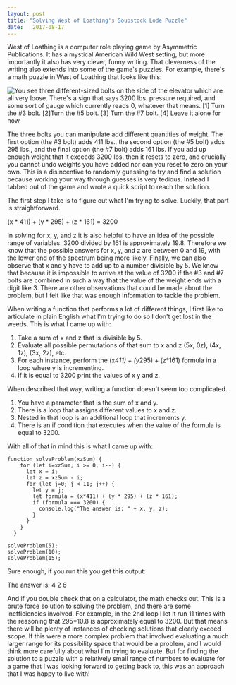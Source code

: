 ```yaml
---
layout: post
title: "Solving West of Loathing's Soupstock Lode Puzzle"
date:   2017-08-17
---
```

West of Loathing is a computer role playing game by Asymmetric Publications. It has a mystical American Wild West setting, but more importantly it also has very clever, funny writing. That cleverness of the writing also extends into some of the game's puzzles. For example, there's a math puzzle in West of Loathing that looks like this:

<img src="https://pauljickling.github.io/assets/img/wol.jpg" alt="You see three different-sized bolts on the side of the elevator which are all very loose. There's a sign that says 3200 lbs. pressure required, and some sort of gauge which currently reads 0, whatever that means. [1] Turn the #3 bolt. [2]Turn the #5 bolt. [3] Turn the #7 bolt. [4] Leave it alone for now">

The three bolts you can manipulate add different quantities of weight. The first option (the #3 bolt) adds 411 lbs., the second option (the #5 bolt) adds 295 lbs., and the final option (the #7 bolt) adds 161 lbs. If you add up enough weight that it exceeds 3200 lbs. then it resets to zero, and crucially you cannot undo weights you have added nor can you reset to zero on your own. This is a disincentive to randomly guessing to try and find a solution because working your way through guesses is very tedious. Instead I tabbed out of the game and wrote a quick script to reach the solution.

The first step I take is to figure out what I'm trying to solve. Luckily, that part is straightforward.

(x * 411) + (y * 295) + (z * 161) = 3200

In solving for x, y, and z it is also helpful to have an idea of the possible range of variables. 3200 divided by 161 is approximately 19.8. Therefore we know that the possible answers for x, y, and z are between 0 and 19, with the lower end of the spectrum being more likely. Finally, we can also observe that x and y have to add up to a number divisible by 5. We know that because it is impossible to arrive at the value of 3200 if the #3 and #7 bolts are combined in such a way that the value of the weight ends with a digit like 3. There are other observations that could be made about the problem, but I felt like that was enough information to tackle the problem.

When writing a function that performs a lot of different things, I first like to articulate in plain English what I'm trying to do so I don't get lost in the weeds. This is what I came up with:

1.    Take a sum of x and z that is divisible by 5.
2.    Evaluate all possible permutations of that sum to x and z (5x, 0z), (4x, 1z), (3x, 2z), etc.
3.    For each instance, perform the (x*411) + (y*295) + (z*161) formula in a loop where y is incrementing.
4.    If it is equal to 3200 print the values of x y and z.

When described that way, writing a function doesn't seem too complicated.

1.    You have a parameter that is the sum of x and y.
2.    There is a loop that assigns different values to x and z.
3.    Nested in that loop is an additional loop that increments y.
4.    There is an if condition that executes when the value of the formula is equal to 3200.

With all of that in mind this is what I came up with:

    function solveProblem(xzSum) {
        for (let i=xzSum; i >= 0; i--) {
          let x = i;
          let z = xzSum - i;
          for (let j=0; j < 11; j++) {
            let y = j;
            let formula = (x*411) + (y * 295) + (z * 161);
            if (formula === 3200) {
              console.log("The answer is: " + x, y, z);
            }
          }
        }
      }

    solveProblem(5);
    solveProblem(10);
    solveProblem(15);


Sure enough, if you run this you get this output:

The answer is: 4 2 6

And if you double check that on a calculator, the math checks out. This is a brute force solution to solving the problem, and there are some inefficiencies involved. For example, in the 2nd loop I let it run 11 times with the reasoning that 295*10.8 is approximately equal to 3200. But that means there will be plenty of instances of checking solutions that clearly exceed scope. If this were a more complex problem that involved evaluating a much larger range for its possibility space that would be a problem, and I would think more carefully about what I'm trying to evaluate. But for finding the solution to a puzzle with a relatively small range of numbers to evaluate for a game that I was looking forward to getting back to, this was an approach that I was happy to live with!
